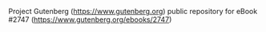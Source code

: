 Project Gutenberg (https://www.gutenberg.org) public repository for eBook #2747 (https://www.gutenberg.org/ebooks/2747)
